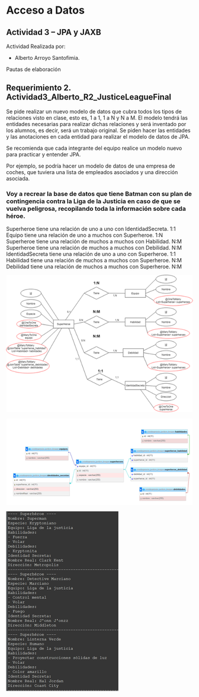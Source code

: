 # Acceso a Datos

## Actividad 3 –  JPA y JAXB

Actividad Realizada por:

- Alberto Arroyo Santofimia.


Pautas de elaboración


## Requerimiento 2. Actividad3_Alberto_R2_JusticeLeagueFinal

Se pide realizar un nuevo modelo de datos que cubra todos los tipos de relaciones visto en clase, esto es, 1 a 1, 1 a N y N a M. El modelo tendrá las entidades necesarias para realizar dichas relaciones y será inventado por los alumnos, es decir, será un trabajo original. Se piden hacer las entidades y las anotaciones en cada entidad para realizar el modelo de datos de JPA.

Se recomienda que cada integrante del equipo realice un modelo nuevo para practicar y entender JPA.

Por ejemplo, se podría hacer un modelo de datos de una empresa de coches, que tuviera una lista de empleados asociados y una dirección asociada.

### Voy a recrear la base de datos que tiene Batman con su plan de contingencia contra la Liga de la Justicia en caso de que se vuelva peligrosa, recopilando toda la información sobre cada héroe.

Superheroe tiene una relación de uno a uno con IdentidadSecreta. 1:1
Equipo tiene una relación de uno a muchos con Superheroe. 1:N
Superheroe tiene una relación de muchos a muchos con Habilidad. N:M
Superheroe tiene una relación de muchos a muchos con Debilidad. N:M
IdentidadSecreta tiene una relación de uno a uno con Superheroe. 1:1
Habilidad tiene una relación de muchos a muchos con Superheroe. N:M
Debilidad tiene una relación de muchos a muchos con Superheroe. N:M

![Imagen](imgReadme/Imagen2-1.png)

![Imagen](imgReadme/Imagen2-2.png)

![Imagen](imgReadme/Imagen2-3.png)

